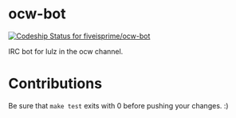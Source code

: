 ocw-bot
=======

[![Codeship Status for fiveisprime/ocw-bot](https://www.codeship.io/projects/34861a60-285a-0131-9c6a-1a9646f61340/status?branch=master)](https://www.codeship.io/projects/9038)

IRC bot for lulz in the ocw channel.

# Contributions

Be sure that `make test` exits with 0 before pushing your changes. :)

